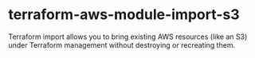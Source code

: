 # terraform-aws-module-import-s3
Terraform import allows you to bring existing AWS resources (like an S3) under Terraform management without destroying or recreating them.
